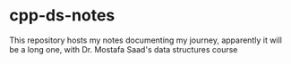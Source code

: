 # cpp-ds-notes
This repository hosts my notes documenting my journey, apparently it will be a long one, with Dr. Mostafa Saad's  data structures course
